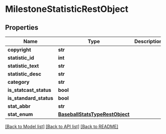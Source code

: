 # MilestoneStatisticRestObject

## Properties
Name | Type | Description | Notes
------------ | ------------- | ------------- | -------------
**copyright** | **str** |  | [optional] 
**statistic_id** | **int** |  | [optional] 
**statistic_text** | **str** |  | [optional] 
**statistic_desc** | **str** |  | [optional] 
**category** | **str** |  | [optional] 
**is_statcast_status** | **bool** |  | [optional] 
**is_standard_status** | **bool** |  | [optional] 
**stat_abbr** | **str** |  | [optional] 
**stat_enum** | [**BaseballStatsTypeRestObject**](BaseballStatsTypeRestObject.md) |  | [optional] 

[[Back to Model list]](../README.md#documentation-for-models) [[Back to API list]](../README.md#documentation-for-api-endpoints) [[Back to README]](../README.md)

